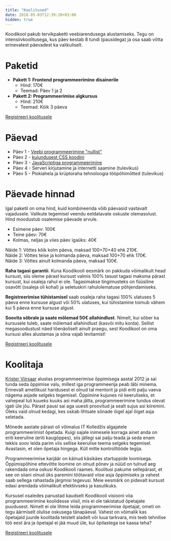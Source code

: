 ```yaml
---
title: "Koolitused"
date: 2018-05-03T12:39:20+03:00
hidden: true
---
```


Koodikool pakub tervikpaketti veebiarendusega alustamiseks. Tegu on intensiivkoolitusega, kus päev kestab 8 tundi (pausidega) ja osa saab võtta erinevatest päevadest ka valikuliselt.

# Paketid

- **Pakett 1: Frontend programmeerimine disainerile**
    - Hind: 170€
    - Teemad: Päev 1 ja 2
- **Pakett 2: Programmeerimise algkursus**
    - Hind: 210€
    - Teemad: Kõik 3 päeva

<a href="/koolitus/registreeri" class="button">Registreeri koolitusele</a>

# Päevad

- Päev 1 - [Veebi programmeerimine "nullist"](/koolitus/paev1)
- Päev 2 - [kujundusest CSS koodini](/koolitus/paev2)
- Päev 3 - [JavaScriptiga programmeerimine](/koolitus/paev3)
- Päev 4 - Serveri kirjutamine ja internetti saamine (tulevikus)
- Päev 5 - Plokiahela ja krüptoraha tehnoloogia tööpõhimõtted (tulevikus)

# Päevade hinnad

Igal paketil on oma hind, kuid kombineerida võib päevasid vastavalt vajadusele. Valikute tegemisel veendu eeldatavate oskuste olemasolust. Hind moodustub osalemise päevade arvule.

- Esimene päev: 100€
- Teine päev: 70€
- Kolmas, neljas ja viies päev igaüks: 40€

Näide 1: Võttes kõik kolm päeva, maksad 100+70+40 ehk 210€.  
Näide 2: Võttes teise ja kolmanda päeva, maksad 100+70 ehk 170€.  
Näide 3: Võttes ainult kolmanda päeva, maksad 100€.  

**Raha tagasi garantii**. Kuna Koodikooli eesmärk on pakkuda võimalikult head kursust, siis oleme pärast kursust valmis 100% tasust tagasi maksma pärast kursust, kui osaleja rahul ei ole. Tagasimakse tingimusteks on füüsiline osavõtt (osaleja oli kohal) ja seletuskiri rahulolematuse põhjendamiseks.

**Registreerimise tühistamisel** saab osaleja raha tagasi 100% ulatuses 5 päeva enne kursuse algust või 50% ulatuses, kui tühistamine toimub vähem kui 5 päeva enne kursuse algust.

**Soovita sõbrale ja saate mõlemad 50€ allahindlust**. Nimelt, kui sõber ka kursusele tuleb, saate mõlemad allahindlust (kasvõi mitu korda). Sellist megasoodustust näed tõenäoliselt ainult praegu, sest Koodikool on oma kursusi alles alustamas ja sõna vajab levitamist!

<a href="/koolitus/registreeri" class="button">Registreeri koolitusele</a>

# Koolitaja

[Krister Viirsaar](http://krister.ee) alustas programmeerimise õppimisega aastal 2012 ja sai tunda seda õppimise valu, millest iga programmeerija peab läbi minema. Erinevalt ametlikust haridusest ei olnud tal mentorit ja pidi eriti palju vaeva nägema asjade selgeks tegemisel. Õppimine kujunes nii keeruliseks, et vahepeal tuli kuueks kuuks asi maha jätta, programmeerimine tundus olevat igati üle jõu. Pärast pausi sai aga uuesti proovitud ja sealt sujus asi kiiremini. Oleks vaid olnud kedagi, kes oskab lihtsate sõnade õigel ajal õiget asja seletada.

Mõnede aastate pärast oli võimalus IT Kolledžis algajatele programmeerimist õpetada. Kuigi sajale inimesele korraga ainet anda on eriti keeruline (eriti kaugõppes), siis jällegi sai palju teada ja seda enam tekkis soov leida parim viis sellise keerulise teema selgeks tegemisel. Avastasin, et olen õpetaja hingega. Küll mitte kontrolltööde tegija.

Programmeerimise karjäär on käinud käsikäes startuppide loomisega. Õppimispõhine ettevõtte loomine on olnud põnev ja nüüd on tulnud aeg rakendada oma oskusi Koodikooli raames. Koolitusi pakume sellepärast, et see on siiani olnud üks paremini töötavaid viise asja õppimiseks ja vahest saab sellega rahastada järgmisi tegevusi. Meie eesmärk on pidevalt kursust edasi arendada võimalikult efektiivseks ja kasulikuks.

Kursusel osaledes panustad kaudselt Koodikooli visiooni viia programmeerimine koolidesse viisil, mis ei ole takistatud õpetajate puudusest. Nimelt ei ole lihtne leida programmeerimise õpetajat, ometi on tegu äärmiselt olulise oskusega tänapäeval. Vahest on võimalik kas õpetajaid juurde koolitada teistelt aladelt või luua tarkvara, mis teeb tehnilise töö eest ära ja õpetajal ei jää muud üle, kui õpilastega ise kaasa teha?

<a href="/koolitus/registreeri" class="button">Registreeri koolitusele</a>
